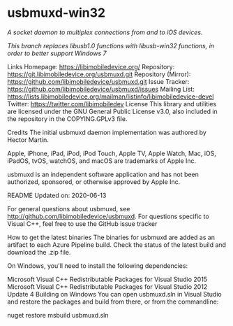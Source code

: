# usbmuxd-win32

*A socket daemon to multiplex connections from and to iOS devices.*

*This branch replaces libusb1.0 functions with libusb-win32 functions, in order to better support Windows 7*


Links
Homepage: https://libimobiledevice.org/
Repository: https://git.libimobiledevice.org/usbmuxd.git
Repository (Mirror): https://github.com/libimobiledevice/usbmuxd.git
Issue Tracker: https://github.com/libimobiledevice/usbmuxd/issues
Mailing List: https://lists.libimobiledevice.org/mailman/listinfo/libimobiledevice-devel
Twitter: https://twitter.com/libimobiledev
License
This library and utilities are licensed under the GNU General Public License v3.0, also included in the repository in the COPYING.GPLv3 file.

Credits
The initial usbmuxd daemon implementation was authored by Hector Martin.

Apple, iPhone, iPad, iPod, iPod Touch, Apple TV, Apple Watch, Mac, iOS, iPadOS, tvOS, watchOS, and macOS are trademarks of Apple Inc.

usbmuxd is an independent software application and has not been authorized, sponsored, or otherwise approved by Apple Inc.

README Updated on: 2020-06-13

For general questions about usbmuxd, see http://github.com/libimobiledevice/usbmuxd. For questions specific to Visual C++, feel free to use the GitHub issue tracker

How to get the latest binaries
The binaries for usbmuxd are added as an artifact to each Azure Pipeline build. Check the status of the latest build and download the .zip file.

On Windows, you'll need to install the following dependencies:

Microsoft Visual C++ Redistributable Packages for Visual Studio 2015
Microsoft Visual C++ Redistributable Packages for Visual Studio 2012 Update 4
Building on Windows
You can open usbmuxd.sln in Visual Studio and restore the packages and build from there, or from the commandline:

nuget restore
msbuild usbmuxd.sln


